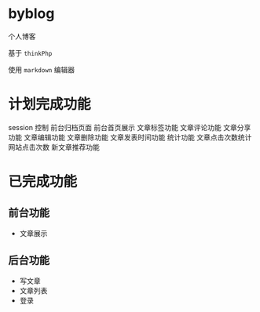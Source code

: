# byblog
个人博客

基于 `thinkPhp`

使用 `markdown` 编辑器

# 计划完成功能
session 控制
前台归档页面
前台首页展示
文章标签功能
文章评论功能
文章分享功能
文章编辑功能
文章删除功能
文章发表时间功能
统计功能
文章点击次数统计
网站点击次数
新文章推荐功能



# 已完成功能

## 前台功能
- 文章展示


## 后台功能
- 写文章
- 文章列表
- 登录
